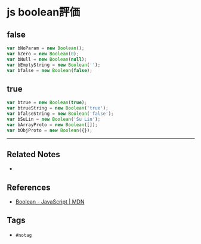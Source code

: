 # js boolean評価
## false
```js
var bNoParam = new Boolean();
var bZero = new Boolean(0);
var bNull = new Boolean(null);
var bEmptyString = new Boolean('');
var bfalse = new Boolean(false);
```
## true
```js
var btrue = new Boolean(true);
var btrueString = new Boolean('true');
var bfalseString = new Boolean('false');
var bSuLin = new Boolean('Su Lin');
var bArrayProto = new Boolean([]);
var bObjProto = new Boolean({});
```

---
## Related Notes
- 

## References
- [Boolean - JavaScript | MDN](https://developer.mozilla.org/ja/docs/Web/JavaScript/Reference/Global_Objects/Boolean)

## Tags
- `#notag`